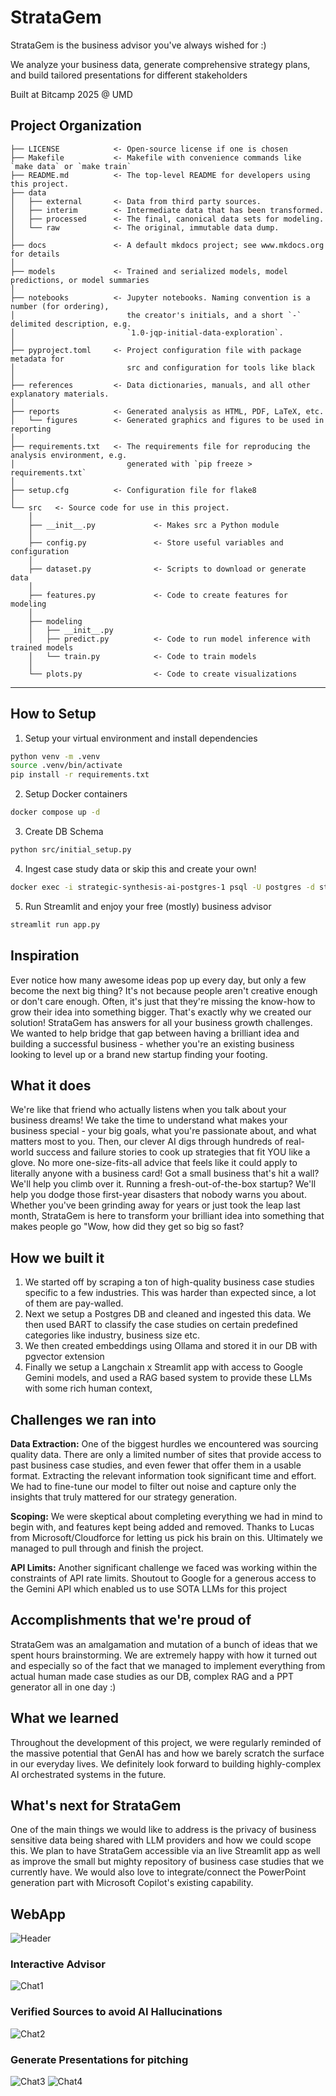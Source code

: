 # StrataGem
StrataGem is the business advisor you've always wished for :)

We analyze your business data, generate comprehensive strategy plans, and build tailored presentations for different stakeholders

Built at Bitcamp 2025 @ UMD

## Project Organization

```
├── LICENSE            <- Open-source license if one is chosen
├── Makefile           <- Makefile with convenience commands like `make data` or `make train`
├── README.md          <- The top-level README for developers using this project.
├── data
│   ├── external       <- Data from third party sources.
│   ├── interim        <- Intermediate data that has been transformed.
│   ├── processed      <- The final, canonical data sets for modeling.
│   └── raw            <- The original, immutable data dump.
│
├── docs               <- A default mkdocs project; see www.mkdocs.org for details
│
├── models             <- Trained and serialized models, model predictions, or model summaries
│
├── notebooks          <- Jupyter notebooks. Naming convention is a number (for ordering),
│                         the creator's initials, and a short `-` delimited description, e.g.
│                         `1.0-jqp-initial-data-exploration`.
│
├── pyproject.toml     <- Project configuration file with package metadata for 
│                         src and configuration for tools like black
│
├── references         <- Data dictionaries, manuals, and all other explanatory materials.
│
├── reports            <- Generated analysis as HTML, PDF, LaTeX, etc.
│   └── figures        <- Generated graphics and figures to be used in reporting
│
├── requirements.txt   <- The requirements file for reproducing the analysis environment, e.g.
│                         generated with `pip freeze > requirements.txt`
│
├── setup.cfg          <- Configuration file for flake8
│
└── src   <- Source code for use in this project.
    │
    ├── __init__.py             <- Makes src a Python module
    │
    ├── config.py               <- Store useful variables and configuration
    │
    ├── dataset.py              <- Scripts to download or generate data
    │
    ├── features.py             <- Code to create features for modeling
    │
    ├── modeling                
    │   ├── __init__.py 
    │   ├── predict.py          <- Code to run model inference with trained models          
    │   └── train.py            <- Code to train models
    │
    └── plots.py                <- Code to create visualizations
```

--------

## How to Setup
1. Setup your virtual environment and install dependencies
```bash
python venv -m .venv
source .venv/bin/activate
pip install -r requirements.txt
```
2. Setup Docker containers
```bash
docker compose up -d
```
3. Create DB Schema
```bash
python src/initial_setup.py
```
4. Ingest case study data or skip this and create your own!
```bash
docker exec -i strategic-synthesis-ai-postgres-1 psql -U postgres -d strats_db < strats_db.dump
```
5. Run Streamlit and enjoy your free (mostly) business advisor
```bash
streamlit run app.py
```


## Inspiration
Ever notice how many awesome ideas pop up every day, but only a few become the next big thing? It's not because people aren't creative enough or don't care enough. Often, it's just that they're missing the know-how to grow their idea into something bigger. That's exactly why we created our solution! 
StrataGem has answers for all your business growth challenges. We wanted to help bridge that gap between having a brilliant idea and building a successful business - whether you're an existing business looking to level up or a brand new startup finding your footing.

## What it does
We're like that friend who actually listens when you talk about your business dreams! We take the time to understand what makes your business special - your big goals, what you're passionate about, and what matters most to you.
Then, our clever AI digs through hundreds of real-world success and failure stories to cook up strategies that fit YOU like a glove. No more one-size-fits-all advice that feels like it could apply to literally anyone with a business card!
Got a small business that's hit a wall? We'll help you climb over it.
Running a fresh-out-of-the-box startup? We'll help you dodge those first-year disasters that nobody warns you about.
Whether you've been grinding away for years or just took the leap last month, StrataGem is here to transform your brilliant idea into something that makes people go "Wow, how did they get so big so fast?

## How we built it
1. We started off by scraping a ton of high-quality business case studies specific to a few industries. This was harder than expected since, a lot of them are pay-walled.
2. Next we setup a Postgres DB and cleaned and ingested this data. We then used BART to classify the case studies on certain predefined categories like industry, business size etc.
3. We then created embeddings using Ollama and stored it in our DB with pgvector extension
4. Finally we setup a Langchain x Streamlit app with access to Google Gemini models, and used a RAG based system to provide these LLMs with some rich human context,

## Challenges we ran into
**Data Extraction:** One of the biggest hurdles we encountered was sourcing quality data. There are only a limited number of sites that provide access to past business case studies, and even fewer that offer them in a usable format. Extracting the relevant information took significant time and effort. We had to fine-tune our model to filter out noise and capture only the insights that truly mattered for our strategy generation.

**Scoping:** We were skeptical about completing everything we had in mind to begin with, and features kept being added and removed. Thanks to Lucas from Microsoft/Cloudforce for letting us pick his brain on this. Ultimately we managed to pull through and finish the project.

**API Limits:** Another significant challenge we faced was working within the constraints of API rate limits. Shoutout to Google for a generous access to the Gemini API which enabled us to use SOTA LLMs for this project

## Accomplishments that we're proud of
StrataGem was an amalgamation and mutation of a bunch of ideas that we spent hours brainstorming. We are extremely happy with how it turned out and especially so of the fact that we managed to implement everything from actual human made case studies as our DB, complex RAG and a PPT generator all in one day :)

## What we learned
Throughout the development of this project, we were regularly reminded of the massive potential that GenAI has and how we barely scratch the surface in our everyday lives. We definitely look forward to building highly-complex AI orchestrated systems in the future.

## What's next for StrataGem
One of the main things we would like to address is the privacy of business sensitive data being shared with  LLM providers and how we could scope this.
We plan to have StrataGem accessible via an live Streamlit app as well as improve the small but mighty repository of business case studies that we currently have. We would also love to integrate/connect the PowerPoint generation part with Microsoft Copilot's existing capability. 

## WebApp
<img src='static/stratagem_banner.jpeg' alt='Header'/>

### Interactive Advisor
<img src='static/stratagem_chat.jpeg' alt='Chat1'/>

### Verified Sources to avoid AI Hallucinations
<img src='static/stratagem_chat1.jpeg' alt='Chat2'/>

### Generate Presentations for pitching
<img src='static/stratagem_chat2.jpeg' alt='Chat3'/>
<img src='static/stratagem_ppt.jpeg' alt='Chat4'/>